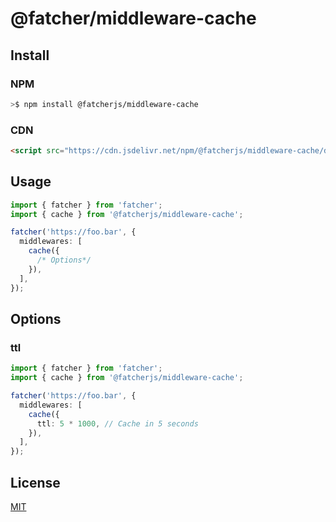 # @fatcher/middleware-cache

## Install

### NPM

```bash
>$ npm install @fatcherjs/middleware-cache
```

### CDN

```html
<script src="https://cdn.jsdelivr.net/npm/@fatcherjs/middleware-cache/dist/index.min.js"></script>
```

## Usage

```ts
import { fatcher } from 'fatcher';
import { cache } from '@fatcherjs/middleware-cache';

fatcher('https://foo.bar', {
  middlewares: [
    cache({
      /* Options*/
    }),
  ],
});
```

## Options

### ttl

```ts
import { fatcher } from 'fatcher';
import { cache } from '@fatcherjs/middleware-cache';

fatcher('https://foo.bar', {
  middlewares: [
    cache({
      ttl: 5 * 1000, // Cache in 5 seconds
    }),
  ],
});
```

## License

[MIT](https://github.com/fanhaoyuan/fatcher/blob/master/LICENSE)
